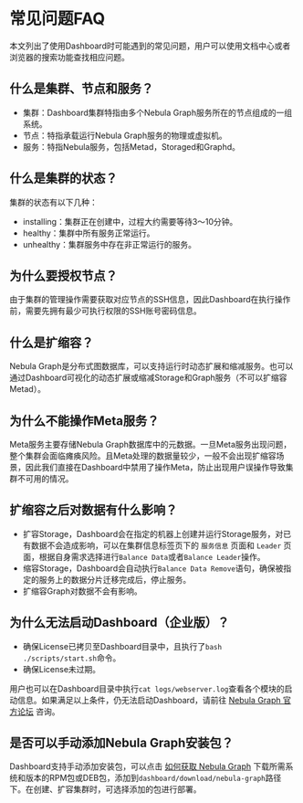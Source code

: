 # 常见问题FAQ

本文列出了使用Dashboard时可能遇到的常见问题，用户可以使用文档中心或者浏览器的搜索功能查找相应问题。

## 什么是集群、节点和服务？

- 集群：Dashboard集群特指由多个Nebula Graph服务所在的节点组成的一组系统。
- 节点：特指承载运行Nebula Graph服务的物理或虚拟机。
- 服务：特指Nebula服务，包括Metad，Storaged和Graphd。

## 什么是集群的状态？

集群的状态有以下几种：

- installing：集群正在创建中，过程大约需要等待3～10分钟。
- healthy：集群中所有服务正常运行。
- unhealthy：集群服务中存在非正常运行的服务。

## 为什么要授权节点？

由于集群的管理操作需要获取对应节点的SSH信息，因此Dashboard在执行操作前，需要先拥有最少可执行权限的SSH账号密码信息。

## 什么是扩缩容？

Nebula Graph是分布式图数据库，可以支持运行时动态扩展和缩减服务。也可以通过Dashboard可视化的动态扩展或缩减Storage和Graph服务（不可以扩缩容Metad）。

## 为什么不能操作Meta服务？

Meta服务主要存储Nebula Graph数据库中的元数据。一旦Meta服务出现问题，整个集群会面临瘫痪风险。且Meta处理的数据量较少，一般不会出现扩缩容场景，因此我们直接在Dashboard中禁用了操作Meta，防止出现用户误操作导致集群不可用的情况。

## 扩缩容之后对数据有什么影响？

- 扩容Storage，Dashboard会在指定的机器上创建并运行Storage服务，对已有数据不会造成影响，可以在集群信息标签页下的 `服务信息` 页面和 `Leader` 页面，根据自身需求选择进行`Balance Data`或者`Balance Leader`操作。
- 缩容Storage，Dashboard会自动执行`Balance Data Remove`语句，确保被指定的服务上的数据分片迁移完成后，停止服务。
- 扩缩容Graph对数据不会有影响。

## 为什么无法启动Dashboard（企业版）？

- 确保License已拷贝至Dashboard目录中，且执行了`bash ./scripts/start.sh`命令。
- 确保License未过期。

用户也可以在Dashboard目录中执行`cat logs/webserver.log`查看各个模块的启动信息。如果满足以上条件，仍无法启动Dashboard，请前往 [Nebula Graph 官方论坛](https://discuss.nebula-graph.com.cn/ "点击前往 Nebula Graph 官方论坛") 咨询。

## 是否可以手动添加Nebula Graph安装包？

Dashboard支持手动添加安装包，可以点击 [如何获取 Nebula Graph](https://nebula-graph.com.cn/download/) 下载所需系统和版本的RPM包或DEB包，添加到`dashboard/download/nebula-graph`路径下。在创建、扩容集群时，可选择添加的包进行部署。
